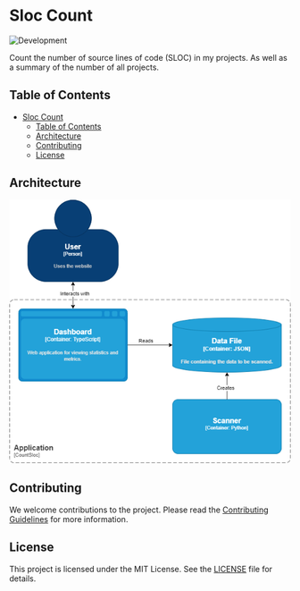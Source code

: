 # Sloc Count

![Development](https://img.shields.io/badge/Development-8A2BE2?style=for-the-badge&color=ff9500&label=Status)

Count the number of source lines of code (SLOC) in my projects. As well as a summary of the number of all projects.

## Table of Contents

- [Sloc Count](#sloc-count)
  - [Table of Contents](#table-of-contents)
  - [Architecture](#architecture)
  - [Contributing](#contributing)
  - [License](#license)

## Architecture

![C4 Diagram](docs/c4.drawio.png)

## Contributing

We welcome contributions to the project. Please read the [Contributing Guidelines](docs/CONTRIBUTING.md) for more information.

## License

This project is licensed under the MIT License. See the [LICENSE](LICENSE) file for details.
